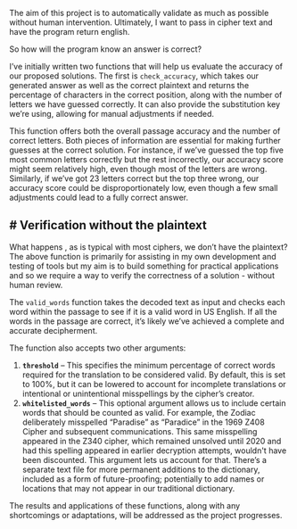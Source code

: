 The aim of this project is to automatically validate as much as possible without human intervention. Ultimately, I want to pass in cipher text and have the program return english.

So how will the program know an answer is correct?

I’ve initially written two functions that will help us evaluate the accuracy of our proposed solutions. The first is `check_accuracy`, which takes our generated answer as well as the correct plaintext and returns the percentage of characters in the correct position, along with the number of letters we have guessed correctly. It can also provide the substitution key we’re using, allowing for manual adjustments if needed.

This function offers both the overall passage accuracy and the number of correct letters. Both pieces of information are essential for making further guesses at the correct solution. For instance, if we’ve guessed the top five most common letters correctly but the rest incorrectly, our accuracy score might seem relatively high, even though most of the letters are wrong. Similarly, if we’ve got 23 letters correct but the top three wrong, our accuracy score could be disproportionately low, even though a few small adjustments could lead to a fully correct answer.

## # Verification without the plaintext
What happens , as is typical with most ciphers, we don’t have the plaintext?
The above function is primarily for assisting in my own development and testing of tools but my aim is to build something for practical applications and so we require a way to verify the correctness of a solution - without human review.

The `valid_words` function takes the decoded text as input and checks each word within the passage to see if it is a valid word in US English. If all the words in the passage are correct, it’s likely we’ve achieved a complete and accurate decipherment.

The function also accepts two other arguments:

1. **`threshold`** – This specifies the minimum percentage of correct words required for the translation to be considered valid. By default, this is set to 100%, but it can be lowered to account for incomplete translations or intentional or unintentional misspellings by the cipher’s creator.
2. **`whitelisted_words`** – This optional argument allows us to include certain words that should be counted as valid. For example, the Zodiac deliberately misspelled “Paradise” as “Paradice” in the 1969 Z408 Cipher and subsequent communications. This same misspelling appeared in the Z340 cipher, which remained unsolved until 2020 and had this spelling appeared in earlier decryption attempts, wouldn't have been discounted. This argument lets us account for that. There’s a separate text file for more permanent additions to the dictionary, included as a form of future-proofing; potentially to add names or locations that may not appear in our traditional dictionary.

The results and applications of these functions, along with any shortcomings or adaptations, will be addressed as the project progresses.